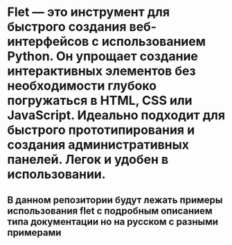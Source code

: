 # Flet — это инструмент для быстрого создания веб-интерфейсов с использованием Python. Он упрощает создание интерактивных элементов без необходимости глубоко погружаться в HTML, CSS или JavaScript. Идеально подходит для быстрого прототипирования и создания административных панелей. Легок и удобен в использовании.


## В данном репозитории будут лежать примеры использования flet с подробным описанием **типа документации но на русском с разными примерами**